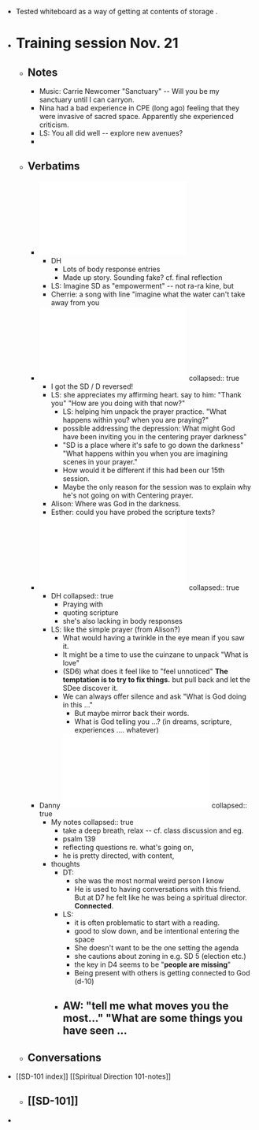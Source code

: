 - Tested whiteboard as  a way of getting at contents of storage .
- # Training session Nov. 21
	- ## Notes
		- Music: Carrie Newcomer "Sanctuary" -- Will you be my sanctuary until I can carryon.
		- Nina had a bad experience in CPE (long ago) feeling that they were invasive of sacred space. Apparently she experienced criticism.
		- LS: You all did well -- explore new avenues?
		-
	- ## Verbatims
		- ![Nina Wynn_ verbatim 11_22_24 copy.pdf](../assets/Nina_Wynn_verbatim_11_22_24_copy_1732195690551_0.pdf)
			- DH
				- Lots of body response entries
				- Made up story. Sounding fake? cf. final reflection
			- LS: Imagine SD as "empowerment" -- not ra-ra kine, but
			- Cherrie: a song with line "imagine what the water can't take away from you
		- ![DH verbatim module 1.pdf](../assets/DH_verbatim_module_1_1732195706183_0.pdf)
		  collapsed:: true
			- I got the SD / D reversed!
			- LS: she appreciates my affirming heart. say to him: "Thank you" "How are you doing with that now?"
				- LS: helping him unpack the prayer practice. "What happens within you? when you are praying?"
				- possible addressing the depression: What might God have been inviting you in the centering prayer darkness"
				- "SD is a place where it's safe to go down the darkness" "What happens within you when you are imagining scenes in your prayer."
				- How would it be different if this had been our 15th session.
				- Maybe the only reason for the session was to explain why he's not going on with Centering prayer.
			- Alison: Where was God in the darkness.
			- Esther: could you have probed the scripture texts?
		- ![Cherie - Fall Module 2024 Verbatim.pdf](../assets/Cherie_-_Fall_Module_2024_Verbatim_1732195726264_0.pdf)
		  collapsed:: true
			- DH
			  collapsed:: true
				- Praying with
				- quoting scripture
				- she's also lacking in body responses
			- LS: like the simple prayer (from Alison?)
				- What would having a twinkle in the eye mean if you saw it.
				- It might be a time to use the cuinzane to unpack "What is love"
				- (SD6) what does it feel like to "feel unnoticed" **The temptation is to try to fix things.** but pull back and let the SDee discover it.
				- We can always offer silence and ask "What is God doing in this ..."
					- But maybe mirror back their words.
					- What is God telling you ...? (in dreams, scripture, experiences .... whatever)
		- Danny ![Danny Trapp - verbatim assignment 11-21-24 DT.pdf](../assets/Danny_Trapp_-_verbatim_assignment_11-21-24_DT_1732205508747_0.pdf)
		  collapsed:: true
			- My notes
			  collapsed:: true
				- take a deep breath, relax -- cf. class discussion and eg.
				- psalm 139
				- reflecting questions re. what's going on,
				- he is pretty directed, with content,
			- thoughts
				- DT:
					- she was the most normal weird person I know
					- He is used to having conversations with this friend. But at D7 he felt like he was being a spiritual director. **Connected**.
				- LS:
					- it is often problematic to start with a reading.
					- good to slow down, and be intentional entering the space
					- She doesn't want to be the one setting the agenda
					- she cautions about zoning in e.g. SD 5 (election etc.)
					- the key in D4 seems to be "**people are missing**"
					- Being present with others is getting connected to God (d-10)
				- AW: "tell me what moves you the most..." "What are some things you have seen ...
					-
	- ## Conversations
- [[SD-101 index]] [[Spiritual Direction 101-notes]]
	- [[SD-101]]
		-
-